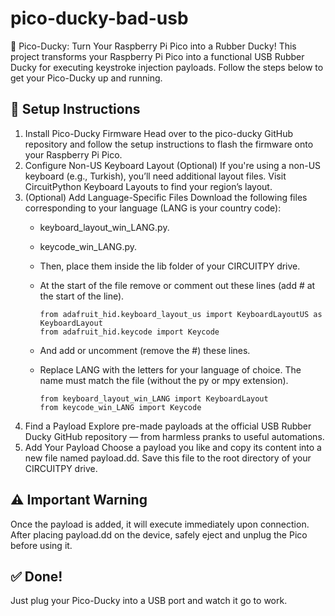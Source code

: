 # pico-ducky-bad-usb
🐥 Pico-Ducky: Turn Your Raspberry Pi Pico into a Rubber Ducky!
This project transforms your Raspberry Pi Pico into a functional USB Rubber Ducky for executing keystroke injection payloads. Follow the steps below to get your Pico-Ducky up and running.
## 🔧 Setup Instructions
1. Install Pico-Ducky Firmware
Head over to the pico-ducky GitHub repository and follow the setup instructions to flash the firmware onto your Raspberry Pi Pico.
2. Configure Non-US Keyboard Layout (Optional)
If you're using a non-US keyboard (e.g., Turkish), you’ll need additional layout files. Visit CircuitPython Keyboard Layouts to find your region’s layout.
3. (Optional) Add Language-Specific Files
Download the following files corresponding to your language (LANG is your country code):
    - keyboard_layout_win_LANG.py.
    - keycode_win_LANG.py.
    - Then, place them inside the lib folder of your CIRCUITPY drive.

    - At the start of the file remove or comment out these lines (add # at the start of the line).

          from adafruit_hid.keyboard_layout_us import KeyboardLayoutUS as KeyboardLayout
          from adafruit_hid.keycode import Keycode
    - And add or uncomment (remove the #) these lines.
    - Replace LANG with the letters for your language of choice. The name must match the file (without the py or mpy extension).

          from keyboard_layout_win_LANG import KeyboardLayout
          from keycode_win_LANG import Keycode

4. Find a Payload
Explore pre-made payloads at the official USB Rubber Ducky GitHub repository — from harmless pranks to useful automations.
5. Add Your Payload
Choose a payload you like and copy its content into a new file named payload.dd. Save this file to the root directory of your CIRCUITPY drive.
## ⚠️ Important Warning
Once the payload is added, it will execute immediately upon connection. After placing payload.dd on the device, safely eject and unplug the Pico before using it.
## ✅ Done!
Just plug your Pico-Ducky into a USB port and watch it go to work.

